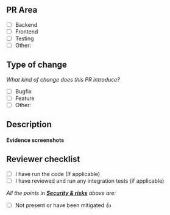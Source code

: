 ## PR Area

<!-- Check areas your PR covers using "x", REMOVE others -->

- [ ] Backend
- [ ] Frontend
- [ ] Testing
- [ ] Other: <!-- Please describe -->

## Type of change

_What kind of change does this PR introduce?_

<!-- Check the ones that apply to this PR using "x", REMOVE others -->

- [ ] Bugfix
- [ ] Feature
- [ ] Other: <!-- Please describe -->

## Description

<!-- Add a few bullets * describing your changes -->

#### Evidence screenshots

<!-- Please drag and drop to upload evidence screenshots of UI that is new or has big changes  -->

## Reviewer checklist

- [ ] I have run the code (If applicable)
- [ ] I have reviewed and run any integration tests (if applicable)

_All the points in **[Security & risks](#risks)** above are:_

- [ ] Not present or have been mitigated 👍
